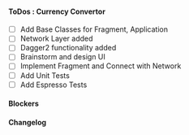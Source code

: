 #### ToDos : Currency Convertor
 
   - [ ] Add Base Classes for Fragment, Application
   - [ ] Network Layer added
   - [ ] Dagger2 functionality added
   - [ ] Brainstorm and design UI
   - [ ] Implement Fragment and Connect with Network
   - [ ] Add Unit Tests
   - [ ] Add Espresso Tests
   
#### Blockers

#### Changelog
